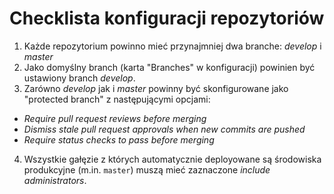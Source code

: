# Checklista konfiguracji repozytoriów

1. Każde repozytorium powinno mieć przynajmniej dwa branche: *develop* i *master*
2. Jako domyślny branch (karta "Branches" w konfiguracji) powinien być ustawiony branch *develop*.
3. Zarówno *develop* jak i *master* powinny być skonfigurowane jako "protected branch" z następującymi opcjami:
  * *Require pull request reviews before merging*
  * *Dismiss stale pull request approvals when new commits are pushed*
  * *Require status checks to pass before merging*
4. Wszystkie gałęzie z których automatycznie deployowane są środowiska produkcyjne (m.in. `master`) muszą mieć zaznaczone *include administrators*.
